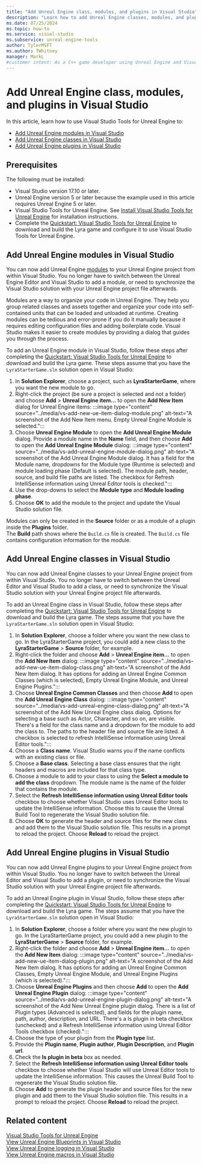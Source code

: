```yaml
---
title: "Add Unreal Engine class, modules, and plugins in Visual Studio"
description: "Learn how to add Unreal Engine classes, modules, and plugins to your Unreal Engine project from within Visual Studio"
ms.date: 07/25/2024
ms.topic: how-to
ms.service: visual-studio
ms.subservice: unreal-engine-tools
author: TylerMSFT
ms.author: TWhitney
manager: MarkL
#customer intent: As a C++ game developer using Unreal Engine and Visual Studio, I want to add classes, modules, and plugins to my Unreal Engine project from within Visual Studio so that I can stay in my development environment and not have to switch between the Unreal Engine Editor and Visual Studio.
---
```


# Add Unreal Engine class, modules, and plugins in Visual Studio

In this article, learn how to use Visual Studio Tools for Unreal Engine to:

- [Add Unreal Engine modules in Visual Studio](#add-unreal-engine-modules-in-visual-studio)
- [Add Unreal Engine classes in Visual Studio](#add-unreal-engine-classes-in-visual-studio)
- [Add Unreal Engine plugins in Visual Studio](#add-unreal-engine-plugins-in-visual-studio)

## Prerequisites

The following must be installed:

- Visual Studio version 17.10 or later.
- Unreal Engine version 5 or later because the example used in this article requires Unreal Engine 5 or later.
- Visual Studio Tools for Unreal Engine. See [Install Visual Studio Tools for Unreal Engine](vs-tools-unreal-install.md) for installation instructions.
- Complete the [Quickstart: Visual Studio Tools for Unreal Engine](vs-tools-unreal-quickstart.md) to download and build the Lyra game and configure it to use Visual Studio Tools for Unreal Engine.

## Add Unreal Engine modules in Visual Studio

You can now add Unreal Engine [modules](https://dev.epicgames.com/documentation/en-us/unreal-engine/unreal-engine-modules) to your Unreal Engine project from within Visual Studio. You no longer have to switch between the Unreal Engine Editor and Visual Studio to add a module, or need to synchronize the Visual Studio solution with your Unreal Engine project file afterwards.

Modules are a way to organize your code in Unreal Engine. They help you group related classes and assets together and organize your code into self-contained units that can be loaded and unloaded at runtime. Creating modules can be tedious and error-prone if you do it manually because it requires editing configuration files and adding boilerplate code. Visual Studio makes it easier to create modules by providing a dialog that guides you through the process.

To add an Unreal Engine module in Visual Studio, follow these steps after completing the [Quickstart: Visual Studio Tools for Unreal Engine](vs-tools-unreal-quickstart.md) to download and build the Lyra game. These steps assume that you have the `LyraStarterGame.sln` solution open in Visual Studio:

1. In **Solution Explorer**, choose a project, such as **LyraStarterGame**, where you want the new module to go.
1. Right-click the project (be sure a project is selected and not a folder) and choose **Add** > **Unreal Engine item...** to open the **Add New Item** dialog for Unreal Engine items:
     :::image type="content" source="../media/vs-add-new-ue-item-dialog-module.png" alt-text="A screenshot of the Add New Item menu. Empty Unreal Engine Module is selected.":::
1. Choose **Unreal Engine Module** to open the **Add Unreal Engine Module** dialog. Provide a module name in the **Name** field, and then choose **Add** to open the **Add Unreal Engine Module** dialog:
    :::image type="content" source="../media/vs-add-unreal-engine-module-dialog.png" alt-text="A screenshot of the Add Unreal Engine Module dialog. It has a field for the Module name, dropdowns for the Module type (Runtime is selected) and module loading phase (Default is selected). The module path, header, source, and build file paths are listed. The checkbox for Refresh IntelliSense information using Unreal Editor tools is checked.":::
1. Use the drop-downs to select the **Module type** and **Module loading phase**.
1. Choose **OK** to add the module to the project and update the Visual Studio solution file.

Modules can only be created in the **Source** folder or as a module of a plugin inside the **Plugins** folder.\
The **Build** path shows where the `Build.cs` file is created. The `Build.cs` file contains configuration information for the module.

## Add Unreal Engine classes in Visual Studio

You can now add Unreal Engine classes to your Unreal Engine project from within Visual Studio. You no longer have to switch between the Unreal Editor and Visual Studio to add a class, or need to synchronize the Visual Studio solution with your Unreal Engine project file afterwards.

To add an Unreal Engine class in Visual Studio, follow these steps after completing the [Quickstart: Visual Studio Tools for Unreal Engine](vs-tools-unreal-quickstart.md) to download and build the Lyra game. The steps assume that you have the `LyraStarterGame.sln` solution open in Visual Studio:

1. In **Solution Explorer**, choose a folder where you want the new class to go. In the LyraStarterGame project, you could add a new class to the **LyraStarterGame** > **Source** folder, for example.
1. Right-click the folder and choose **Add** > **Unreal Engine item...** to open the **Add New Item** dialog:
    :::image type="content" source="../media/vs-add-new-ue-item-dialog-class.png" alt-text="A screenshot of the Add New Item dialog. It has options for adding an Unreal Engine Common Classes (which is selected), Empty Unreal Engine Module, and Unreal Engine Plugins.":::
1. Choose **Unreal Engine Common Classes** and then choose **Add** to open the **Add Unreal Engine Class** dialog:
    :::image type="content" source="../media/vs-add-unreal-engine-class-dialog.png" alt-text="A screenshot of the Add New Unreal Engine class dialog. Options for selecting a base such as Actor, Character, and so on, are visible. There's a field for the class name and a dropdown for the module to add the class to. The paths to the header file and source file are listed. A checkbox is selected to refresh IntelliSense information using Unreal Editor tools.":::
1. Choose a **Class name**. Visual Studio warns you if the name conflicts with an existing class or file.
1. Choose a **Base class**. Selecting a base class ensures that the right headers and macros are included for that class type.
1. Choose a module to add to your class to using the **Select a module to add the class** dropdown. The module name is the name of the folder that contains the module.
1. Select the **Refresh IntelliSense information using Unreal Editor tools** checkbox to choose whether Visual Studio uses Unreal Editor tools to update the IntelliSense information. Choose this to cause the Unreal Build Tool to regenerate the Visual Studio solution file.
1. Choose **OK** to generate the header and source files for the new class and add them to the Visual Studio solution file. This results in a prompt to reload the project. Choose **Reload** to reload the project.

## Add Unreal Engine plugins in Visual Studio

You can now add Unreal Engine plugins to your Unreal Engine project from within Visual Studio. You no longer have to switch between the Unreal Editor and Visual Studio to add a plugin, or need to synchronize the Visual Studio solution with your Unreal Engine project file afterwards.

To add an Unreal Engine plugin in Visual Studio, follow these steps after completing the [Quickstart: Visual Studio Tools for Unreal Engine](vs-tools-unreal-quickstart.md) to download and build the Lyra game. The steps assume that you have the `LyraStarterGame.sln` solution open in Visual Studio:

1. In **Solution Explorer**, choose a folder where you want the new plugin to go. In the LyraStarterGame project, you could add a new plugin to the **LyraStarterGame** > **Source** folder, for example.
1. Right-click the folder and choose **Add** > **Unreal Engine item...** to open the **Add New Item** dialog:
    :::image type="content" source="../media/vs-add-new-ue-item-dialog-plugin.png" alt-text="A screenshot of the Add New Item dialog. It has options for adding an Unreal Engine Common Classes, Empty Unreal Engine Module, and Unreal Engine Plugins (which is selected).":::
1. Choose **Unreal Engine Plugins** and then choose **Add** to open the **Add Unreal Engine Plugin** dialog:
    :::image type="content" source="../media/vs-add-unreal-engine-plugin-dialog.png" alt-text="A screenshot of the Add New Unreal Engine plugin dialog. There is a list of Plugin types (Advanced is selected), and fields for the plugin name, path, author, description, and URL. There's a Is plugin in beta checkbox (unchecked) and a Refresh IntelliSense information using Unreal Editor Tools checkbox (checked).":::
1. Choose the type of your plugin from the **Plugin type** list.
1. Provide the **Plugin name**, **Plugin author**, **Plugin Description**, and **Plugin url**.
1. Check the **Is plugin in beta** box as needed.
1. Select the **Refresh IntelliSense information using Unreal Editor tools** checkbox to choose whether Visual Studio will use Unreal Editor tools to update the IntelliSense information. This causes the Unreal Build Tool to regenerate the Visual Studio solution file.
1. Choose **Add** to generate the plugin header and source files for the new plugin and add them to the Visual Studio solution file. This results in a prompt to reload the project. Choose **Reload** to reload the project.

## Related content

[Visual Studio Tools for Unreal Engine](./vs-tools-unreal-overview.md)\
[View Unreal Engine Blueprints in Visual Studio](vs-tools-unreal-view-blueprints.md)\
[View Unreal Engine logging in Visual Studio](vs-tools-unreal-logging.md)\
[View Unreal Engine macros in Visual Studio](vs-tools-unreal-view-macros.md)